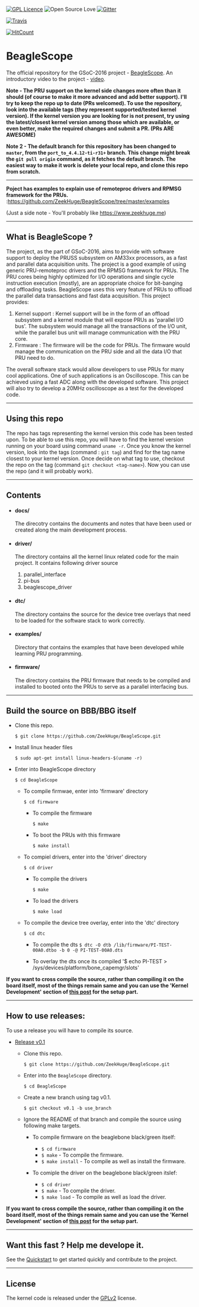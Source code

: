 [![GPL Licence](https://badges.frapsoft.com/os/gpl/gpl-150x33.png?v=102)](https://opensource.org/licenses/GPL-2.0/) 
![Open Source Love](https://badges.frapsoft.com/os/v1/open-source-150x25.png?v=102)
[![Gitter](https://badges.gitter.im/beagleboard/beagle-gsoc.svg)](https://gitter.im/beagleboard/beagle-gsoc?utm_source=badge&utm_medium=badge&utm_campaign=pr-badge)

[![Travis](https://travis-ci.org/ZeekHuge/BeagleScope.svg)](https://travis-ci.org/ZeekHuge/BeagleScope)

[![HitCount](http://hits.dwyl.io/zeekhuge/BeagleScope.svg)](http://hits.dwyl.io/zeekhuge/BeagleScope)



# BeagleScope
The official repository for the GSoC-2016 project - [BeagleScope](https://zeekhuge.github.io/beaglescope.html). An introductory video to the project - [video](https://youtu.be/tdanTRSmq4E).

**Note - The PRU support on the kernel side changes more often than it should (of course to make it more advanced and add better support). I'll try to keep the repo up to date (PRs welcomed). To use the repository, look into the available tags (they represent supported/tested kernel version). If the kernel version you are looking for is not present, try using the latest/closest kernel version among those which are available, or even better, make the required changes and submit a PR. (PRs ARE AWESOME)**

**Note 2 - The default branch for this repository has been changed to `master`, from the `port_to_4.4.12-ti-r31+` branch. This change might break the `git pull origin` command, as it fetches the default branch. The easiest way to make it work is delete your local repo, and clone this repo from scratch.**

---
**Poject has examples to explain use of remoteproc drivers and RPMSG framework for the PRUs.** :https://github.com/ZeekHuge/BeagleScope/tree/master/examples

(Just a side note - You'll probably like https://www.zeekhuge.me)

---

## What is BeagleScope ?
The project, as the part of GSoC-2016, aims to provide with software support to deploy the PRUSS subsystem on AM33xx processors, as a fast and parallel data acquisition units. The project is a good example of using generic PRU-remoteproc drivers and the RPMSG framework for PRUs. The PRU cores being highly optimized for I/O operations and single cycle instruction execution (mostly), are an appropriate choice for bit-banging and offloading tasks. BeagleScope uses this very feature of PRUs to offload the parallel data transactions and fast data acquisition. This project provides:

1. Kernel support :	Kernel support will be in the form of an offload subsystem and a kernel module that will expose PRUs as 'parallel I/O bus'. The subsystem would manage all the transactions of the I/O unit, while the parallel bus unit will manage communication with the PRU core.
2. Firmware : The firmware will be the code for PRUs. The firmware would manage the communication on the PRU side and all the data I/O that PRU need to do. 

The overall software stack would allow developers to use PRUs for many cool applications. One of such applications is an Oscilloscope. This can be achieved using a fast ADC along with the developed software. This project will also try to develop a 20MHz oscilloscope as a test for the developed code. 

---

## Using this repo 
The repo has tags representing the kernel version this code has been tested upon. To be able to use this repo, you will have to find the kernel version running on your board using command `uname -r`. Once you know the kernel version, look into the tags (command : `git tag`) and find for the tag name closest to your kernel version. Once decide on what tag to use, checkout the repo on the tag (command `git checkout <tag-name>`). Now you can use the repo (and it will probably work).

---

## Contents

- #### docs/
    The direcotry contains the documents and notes that have been used or created along the main development process.

- #### driver/
    The directory contains all the kernel linux related code for the main project. It contains following driver source
        
    1. parallel_interface
    2. pi-bus 
    3. beaglescope_driver

- #### dtc/
    The directory contains the source for the device tree overlays that need to be loaded for the software stack to work correctly.

- #### examples/
    Directory that contains the examples that have been developed while learning PRU programming.

- #### firmware/
    The directory contains the PRU firmware that needs to be compiled and installed to booted onto the PRUs to serve as a parallel interfacing bus.

---

## Build the source on BBB/BBG itself

- Clone this repo.

    `$ git clone https://github.com/ZeekHuge/BeagleScope.git`
- Install linux header files

    `$ sudo apt-get install linux-headers-$(uname -r)`
- Enter into BeagleScope directory
    
    `$ cd BeagleScope`
    - To compile firmwae, enter into 'firmware' directory
        
        `$ cd firmware`
        - To compile the firmware
            
            `$ make`
        - To boot the PRUs with this firmware
            
            `$ make install`
    - To compiel drivers, enter into the 'driver' directory
        
        `$ cd driver`
        - To compile the drivers
            
            `$ make`
        - To load the drivers

            `$ make load`
    - To compile the device tree overlay, enter into the 'dtc' directory
    
        `$ cd dtc`
        - To compile the dts
        `$ dtc -O dtb /lib/firmware/PI-TEST-00A0.dtbo -b 0 -@ PI-TEST-00A0.dts`
        
        - To overlay the dts once its compiled
        '$ echo PI-TEST > /sys/devices/platform/bone_capemgr/slots'

**If you want to cross compile the source, rather than compiling it on the board itself, most of the things remain same and you can use the 'Kernel Development' section of [this post](https://www.zeekhuge.me/post/a_handfull_of_commands_and_scripts_to_get_started_with_beagleboneblack/) for the setup part.**

---

## How to use releases:
To use a release you will have to compile its source.
- [Release v0.1](https://github.com/ZeekHuge/BeagleScope/releases)
    - Clone this repo.

        `$ git clone https://github.com/ZeekHuge/BeagleScope.git`
    - Enter into the `BeagleScope` directory.
    
        `$ cd BeagleScope`
    - Create a new branch using tag v0.1.
        
        `$ git checkout v0.1 -b use_branch`
    - Ignore the README of that branch and compile the source using following make targets.
        - To compile firmware on the beaglebone black/green itself:
            
            - `$ cd firmware`
            - `$ make` - To compile the firmware.
            - `$ make install` - To compile as well as install the firmware.
        
        - To comiple the driver on the beaglebone black/green itslef:

            - `$ cd driver`
            - `$ make` - To compile the driver.
            - `$ make load` - To compile as well as load the driver.

**If you want to cross compile the source, rather than compiling it on the board itself, most of the things remain same and you can use the 'Kernel Development' section of [this post](https://www.zeekhuge.me/post/a_handfull_of_commands_and_scripts_to_get_started_with_beagleboneblack/) for the setup part.**

---

## Want this fast ? Help me develope it.
See the [Quickstart](https://github.com/ZeekHuge/BeagleScope/blob/port_to_4.4.12-ti-r31%2B/quickstart.md) to get started quickly and contribute to the project.

---
## License
The kernel code is released under the [GPLv2](https://opensource.org/licenses/GPL-2.0/) license.

